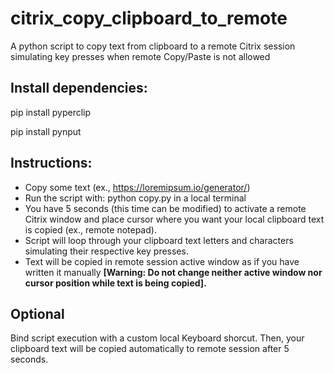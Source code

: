 # citrix_copy_clipboard_to_remote
A python script to copy text from clipboard to a remote Citrix session simulating key presses when remote Copy/Paste is not allowed

## Install dependencies:
pip install pyperclip

pip install pynput

## Instructions:
- Copy some text (ex., https://loremipsum.io/generator/) 
- Run the script with: python copy.py in a local terminal
- You have 5 seconds (this time can be modified) to activate a remote Citrix window and place cursor where you want your local clipboard text is copied (ex., remote notepad).
- Script will loop through your clipboard text letters and characters simulating their respective key presses.
- Text will be copied in remote session active window as if you have written it manually **[Warning: Do not change neither active window nor cursor position while text is being copied].**

## Optional
Bind script execution with a custom local Keyboard shorcut. Then, your clipboard text will be copied automatically to remote session after 5 seconds.
